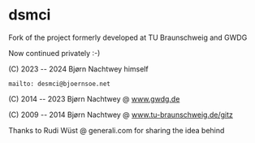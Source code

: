 # dsmci
Fork of the project formerly developed at TU Braunschweig and GWDG

Now continued privately :-)

(C) 2023 -- 2024 Bjørn Nachtwey himself

    mailto: desmci@bjoernsoe.net

(C) 2014 -- 2023 Bjørn Nachtwey @ www.gwdg.de

(C) 2009 -- 2014 Bjørn Nachtwey @ www.tu-braunschweig.de/gitz

Thanks to Rudi Wüst @ generali.com for sharing the idea behind
